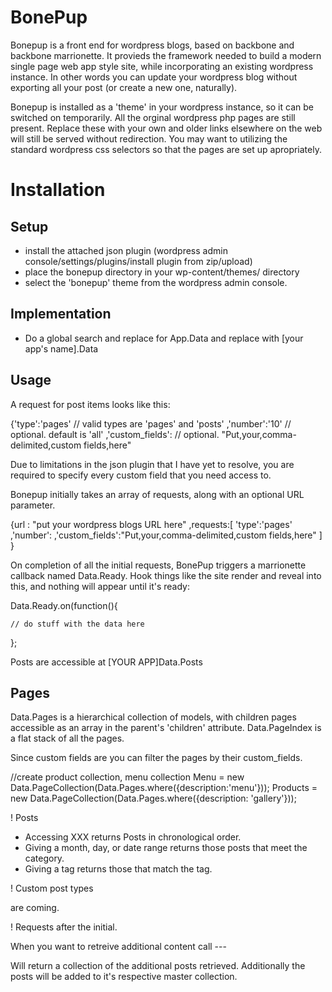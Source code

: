 BonePup
=======
Bonepup is a front end for wordpress blogs, based on backbone and backbone marrionette. It provieds the framework needed to build a modern single page web app style site, while incorporating an existing wordpress instance. In other words you can update your wordpress blog without exporting all your post (or create a new one, naturally).

Bonepup is installed as a 'theme' in your wordpress instance, so it can be switched on temporarily. All the orginal wordpress php pages are still present. Replace these with your own and older links elsewhere on the web will still be served without redirection. You may want to utilizing the standard wordpress css selectors so that the pages are set up apropriately.

Installation
============
Setup
-----
* install the attached json plugin (wordpress admin console/settings/plugins/install plugin from zip/upload)
* place the bonepup directory in your wp-content/themes/ directory
* select the 'bonepup' theme from the wordpress admin console.

Implementation
--------------

* Do a global search and replace for App.Data and replace with [your app's name].Data

Usage
-----

A request for post items looks like this:

{'type':'pages'		// valid types are 'pages' and 'posts'
,'number':'10' 		// optional. default is 'all'
,'custom_fields':	// optional. "Put,your,comma-delimited,custom fields,here"

Due to limitations in the json plugin that I have yet to resolve, you are required to specify every custom field that you need access to.

Bonepup initially takes an array of requests, along with an optional URL parameter.

{url : "put your wordpress blogs URL here"
,requests:[
	'type':'pages'
	,'number':
	,'custom_fields':"Put,your,comma-delimited,custom fields,here"
	]
}
			
On completion of all the initial requests, BonePup triggers a marrionette callback named Data.Ready. Hook things like the site render and reveal into this, and nothing will appear until it's ready:

Data.Ready.on(function(){

	// do stuff with the data here
	
};

Posts are accessible at [YOUR APP]Data.Posts

Pages
-----
Data.Pages is a hierarchical collection of models, with children pages accessible as an array in the parent's 'children' attribute. 
Data.PageIndex is a flat stack of all the pages.

Since custom fields are you can filter the pages by their custom_fields.

//create product collection, menu collection
Menu = new Data.PageCollection(Data.Pages.where({description:'menu'}));
Products = new Data.PageCollection(Data.Pages.where({description: 'gallery'}));


! Posts
* Accessing XXX returns Posts in chronological order.
* Giving a month, day, or date range returns those posts that meet the category.
* Giving a tag returns those that match the tag.

! Custom post types 

are coming.

! Requests after the initial.

When you want to retreive additional content call ---

Will return a collection of the additional posts retrieved. Additionally the posts will be added to it's respective master collection. 
